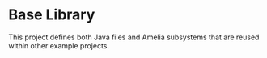 # Base Library

This project defines both Java files and Amelia subsystems that are reused within other example projects.

